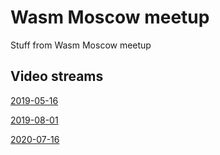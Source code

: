 # Wasm Moscow meetup

Stuff from Wasm Moscow meetup

## Video streams

[2019-05-16](https://www.youtube.com/playlist?list=PLkeWIIPeZ876Wa6R9-5XApRLUWhj9jGG0)

[2019-08-01](https://www.youtube.com/watch?v=EaJHp-c_HVk)

[2020-07-16](https://www.youtube.com/watch?v=acDBVR8KalU)

